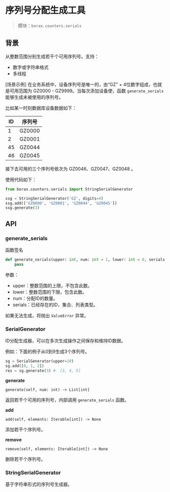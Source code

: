 # 序列号分配生成工具

> 模块：`borax.counters.serials`



## 背景


从整数范围分别生成若干个可用序列号。支持：

- 数字或字符串格式
- 多线程

[场景示例] 在业务系统中，设备序列号是唯一的，由“GZ” + 4位数字组成，也就是可用范围为 GZ0000 - GZ9999。当每次添加设备使，函数 `generate_serials` 能够生成未被使用的序列号。

比如某一时刻数据库设备数据如下：

| ID | 序列号 |
| ------ | ------ |
| 1 | GZ0000 |
| 2 | GZ0001 |
| 45 | GZ0044 |
| 46 | GZ0045 |

接下去可用的三个序列号依次为 GZ0046、GZ0047、GZ0048 。

使用代码如下：

```python
from borax.counters.serials import StringSerialGenerator

ssg = StringSerialGenerator('GZ', digits=4)
ssg.add(['GZ0000', 'GZ0001', 'GZ0044', 'GZ0045'])
ssg.generate(3)
```


## API

### generate_serials

函数签名

```python
def generate_serials(upper: int, num: int = 1, lower: int = 0, serials: Iterable[int] = None) -> List[int]:
    pass
```

参数：

- upper：整数范围的上限，不包含此数。
- lower：整数范围的下限，包含此数。
- num：分配ID的数量。
- serials：已经存在的ID，集合、列表类型。

如果无法生成，将抛出 `ValueError` 异常。

### SerialGenerator

ID分配生成器，可以在多次生成操作之间保存和维持ID数据。

例如：下面的例子从0到9生成3个序列号。

```python
sg = SerialGenerator(upper=10)
sg.add([0, 1, 2])
res = sg.generate(3) #  [3, 4, 5]
```

**generate**

`generate(self, num: int) -> List[int]`

返回若干个可用的序列号，内部调用 `generate_serials` 函数。

**add**

`add(self, elements: Iterable[int]) -> None`

添加若干个序列号。


**remove**

`remove(self, elements: Iterable[int]) -> None`

删除若干个序列号。



### StringSerialGenerator

基于字符串形式的序列号生成器。